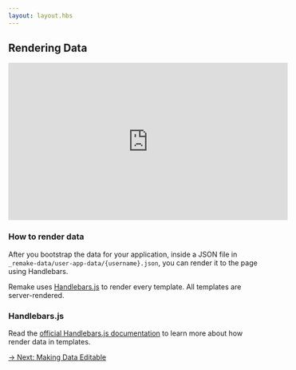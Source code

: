 ```yaml
---
layout: layout.hbs
---
```


## Rendering Data

<iframe width="560" height="315" src="https://www.youtube-nocookie.com/embed/Mi4cB2Hsafc" frameborder="0" allow="accelerometer; autoplay; encrypted-media; gyroscope; picture-in-picture" allowfullscreen></iframe>

### How to render data

After you bootstrap the data for your application, inside a JSON file in `_remake-data/user-app-data/{username}.json`, you can render it to the page using Handlebars.

Remake uses [Handlebars.js](https://handlebarsjs.com/) to render every template. All templates are server-rendered.

### Handlebars.js

Read the [official Handlebars.js documentation](https://handlebarsjs.com/) to learn more about how render data in templates.

<div class="spacer--8"></div>

<a class="slanted-link" href="/making-data-editable/"><span>&rarr; Next: Making Data Editable</span></a>

